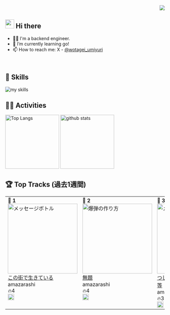 <!-- 1. GitHub usernameを変更 -->
<div align="right">
  <img src="https://komarev.com/ghpvc/?username=username" />
</div>


<!-- 2. プロフィールや連絡先を変更 -->
## <img src="https://media.giphy.com/media/hvRJCLFzcasrR4ia7z/giphy.gif" width="28"> Hi there

- 🧑‍💻 I'm a backend engineer.
- 🌱 I’m currently learning go!
- 📫 How to reach me: X - [@wotagei_umiyuri](https://x.com/wotagei_umiyuri)
<br>


<!-- 3. 好きな技術スタックに変更 -->
<!-- ライトモート：theme=light, ダークモート：theme=dark -->
<!-- アイコンの選択肢一覧：https://arc.net/l/quote/zizyykfh -->
## 🌱 Skills
<img alt="my skills" src="https://skillicons.dev/icons?theme=dark&perline=7&i=python,fastapi,go,docker,gcp" />
<br>


<!-- 4. GitHub usernameを変更, 2箇所 -->
## 🏃‍♀️ Activities
<div align="left"> 
  <img alt="Top Langs" height="170px" src="https://github-readme-stats.vercel.app/api?username=umiyuri777&theme=vue-dark&layout=compact" />
  <img alt="github stats" height="170px" src="https://github-readme-stats.vercel.app/api/top-langs/?username=umiyuri777&theme=vue-dark&layout=compact" />
</div>

<!-- SPOTIFY_ACTIVITY_START -->
## 🏆 Top Tracks (過去1週間)

<table>
<tr>
<td valign="top"><div><b>🥇 1</b></div><a href="https://open.spotify.com/track/6sNWW9qJ6L9ZbVEpGNs8lG"><img src="https://image-cdn-fa.spotifycdn.com/image/ab67616d00001e028743be7ce279a82b51013f5a" alt="メッセージボトル" width="220" /></a><br/><div><a href="https://open.spotify.com/track/6sNWW9qJ6L9ZbVEpGNs8lG">この街で生きている</a></div><div>amazarashi</div><div>🔥4</div><div><a href="https://open.spotify.com/track/6sNWW9qJ6L9ZbVEpGNs8lG"><img src="https://www.scdn.co/i/_global/favicon.png" alt="Spotify" width="20" /></a></div></td>
<td valign="top"><div><b>🥈 2</b></div><a href="https://open.spotify.com/track/7IkWojxKrQrdGQtZ6jEcWt"><img src="https://image-cdn-ak.spotifycdn.com/image/ab67616d00001e0274107fc94bacad49689da06c" alt="爆弾の作り方" width="220" /></a><br/><div><a href="https://open.spotify.com/track/7IkWojxKrQrdGQtZ6jEcWt">無題</a></div><div>amazarashi</div><div>🔥4</div><div><a href="https://open.spotify.com/track/7IkWojxKrQrdGQtZ6jEcWt"><img src="https://www.scdn.co/i/_global/favicon.png" alt="Spotify" width="20" /></a></div></td>
<td valign="top"><div><b>🥉 3</b></div><a href="https://open.spotify.com/track/362OTSGKRtnY8IsyD6pknP"><img src="https://image-cdn-ak.spotifycdn.com/image/ab67616d00001e028743be7ce279a82b51013f5a" alt="メッセージボトル" width="220" /></a><br/><div><a href="https://open.spotify.com/track/362OTSGKRtnY8IsyD6pknP">つじつま合わせに生まれた僕等</a></div><div>amazarashi</div><div>🔥3</div><div><a href="https://open.spotify.com/track/362OTSGKRtnY8IsyD6pknP"><img src="https://www.scdn.co/i/_global/favicon.png" alt="Spotify" width="20" /></a></div></td>
</tr>
</table>
<!-- SPOTIFY_ACTIVITY_END -->

<!--
This repository is a ✨ _special_ ✨ repository because its `README.md` (this file) appears on your GitHub profile.

Here are some ideas to get you started:

- 🔭 I’m currently working on ...
- 🌱 I’m currently learning ...
- 👯 I’m looking to collaborate on ...
- 🤔 I’m looking for help with ...
- 💬 Ask me about ...
- 📫 How to reach me: ...
- 😄 Pronouns: ...
- ⚡ Fun fact: ...
-->

